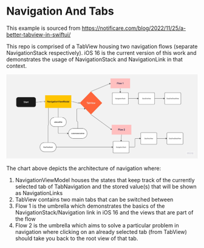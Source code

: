 # Navigation And Tabs

This example is sourced from https://notificare.com/blog/2022/11/25/a-better-tabview-in-swiftui/

This repo is comprised of a TabView housing two navigation flows (separate NavigationStack respectively).
iOS 16 is the current version of this work and demonstrates the usage of NavigationStack and NavigationLink
in that context.

![alt text](navigation_and_tabs.jpg)

The chart above depicts the architecture of navigation where:

1. NavigationViewModel houses the states that keep track of the currently selected tab of TabNavigation and the stored value(s) that will be shown as NavigationLinks
2. TabView contains two main tabs that can be switched between
3. Flow 1 is the umbrella which demonstrates the basics of the NavigationStack/Navigation link in iOS 16 and the views that are part of the flow
4. Flow 2 is the umbrella which aims to solve a particular problem in navigation where clicking on an already selected tab (from TabView) should take you back to the root view of that tab.